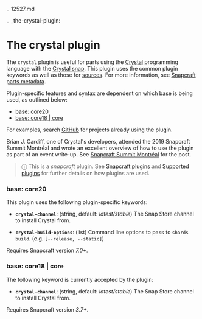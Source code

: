 .. 12527.md

.. _the-crystal-plugin:

# The crystal plugin

The `crystal` plugin is useful for parts using the [Crystal](https://crystal-lang.org/) programming language with the  [Crystal snap](https://snapcraft.io/crystal).  This plugin uses the common plugin keywords as well as those for [sources](snapcraft-parts-metadata.md#the-crystal-plugin-heading--source). For more information, see [Snapcraft parts metadata](snapcraft-parts-metadata.md).


Plugin-specific features and syntax are dependent on which [base](base-snaps.md) is being used, as outlined below:

- [base: core20](#the-crystal-plugin-heading--core20)
- [base: core18 | core](#the-crystal-plugin-heading--core18)

For examples, search [GitHub](https://github.com/search?q=path%3Asnapcraft.yaml+%22plugin%3A+crystal%22&type=Code) for projects already using the plugin.

Brian J. Cardiff, one of Crystal's developers, attended the 2019 Snapcraft Summit Montréal and wrote an excellent overview of how to use the plugin as part of an event write-up. See [Snapcraft Summit Montréal](https://crystal-lang.org/2019/06/19/snapcraft-summit-montreal.html) for the post.

> ⓘ  This is a *snapcraft* plugin. See [Snapcraft plugins](snapcraft-plugins.md) and [Supported plugins](supported-plugins.md) for further details on how plugins are used.

<h3 id='the-crystal-plugin-heading--core20'>base: core20</h3>

This plugin uses the following plugin-specific keywords:
-   **`crystal-channel`**: (string, default: _latest/stable_)
    The Snap Store channel to install Crystal from.

-   **`crystal-build-options`**: (list)
    Command line options to pass to `shards build`. (e.g. `[--release, --static]`)

Requires Snapcraft version _7.0+_.

<h3 id='the-crystal-plugin-heading--core18'>base: core18 | core</h3>

The following keyword is currently accepted by the plugin:
-   **`crystal-channel`**: (string, default: _latest/stable_)
    The Snap Store channel to install Crystal from.

Requires Snapcraft version _3.7+_.